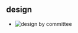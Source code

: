 ## design

- ![design by committee](https://github.com/pjsvis/react-patterns/tree/master/images/design-by-committee.png)